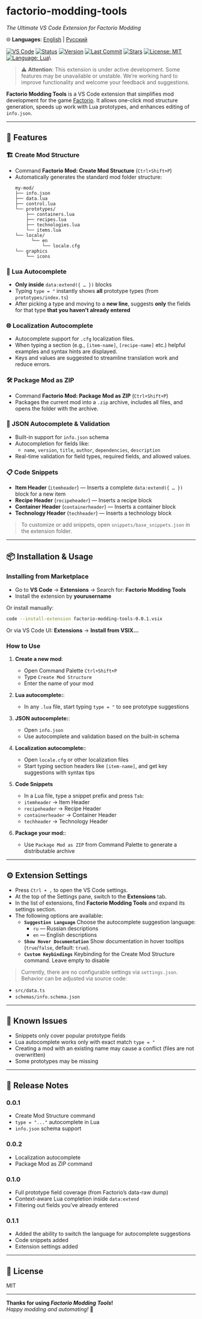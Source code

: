 
# factorio-modding-tools  
_The Ultimate VS Code Extension for Factorio Modding_

🌐 **Languages**: [English](README.md) | [Русский](README.ru.md)

[![VS Code](https://img.shields.io/badge/VSCODE-Extension-blue?logo=visualstudiocode)](https://marketplace.visualstudio.com/)
[![Status](https://img.shields.io/badge/status-in--development-yellow)](https://github.com/Guns-lingers/factorio-modding-tools)
[![Version](https://img.shields.io/badge/version-0.1.1--beta.1-blue)](https://github.com/Guns-lingers/factorio-modding-tools/releases)
[![Last Commit](https://img.shields.io/github/last-commit/Guns-lingers/factorio-modding-tools)](https://github.com/Guns-lingers/factorio-modding-tools/commits)
[![Stars](https://img.shields.io/github/stars/Guns-lingers/factorio-modding-tools?style=social)](https://github.com/Guns-lingers/factorio-modding-tools/stargazers)
[![License: MIT](https://img.shields.io/badge/license-MIT-green.svg)](https://opensource.org/licenses/MIT)
[![Language: Lua](https://img.shields.io/badge/language-Lua-blue.svg)](https://www.lua.org/)\
<!-- [![Join our Discord server](https://invidget.switchblade.xyz/W9DMUwKhv7)](https://discord.gg/W9DMUwKhv7) -->


> ⚠️ **Attention**: This extension is under active development. Some features may be unavailable or unstable. We’re working hard to improve functionality and welcome your feedback and suggestions.

**Factorio Modding Tools** is a VS Code extension that simplifies mod development for the game [Factorio](https://factorio.com/).
It allows one-click mod structure generation, speeds up work with Lua prototypes, and enhances editing of `info.json`.

---

## 🚀 Features

### 🏗️ Create Mod Structure
- Command **Factorio Mod: Create Mod Structure** (`Ctrl+Shift+P`)
- Automatically generates the standard mod folder structure:
  ```
  my-mod/
  ├── info.json
  ├── data.lua
  ├── control.lua
  └── prototypes/
      ├── containers.lua
      ├── recipes.lua
      ├── technologies.lua
      └── items.lua
  └── locale/
        └── en
            └── locale.cfg
  └── graphics
      └── icons
  ```

### 🤠 Lua Autocomplete
- **Only inside** `data:extend({ … })` blocks  
- Typing `type = "` instantly shows **all** prototype types (from `prototypes/index.ts`)  
- After picking a type and moving to a **new line**, suggests **only** the fields for that type **that you haven’t already entered**  

### 🌐 Localization Autocomplete
- Autocomplete support for `.cfg` localization files.
- When typing a section (e.g., `[item-name]`, `[recipe-name]` etc.) helpful examples and syntax hints are displayed.
- Keys and values are suggested to streamline translation work and reduce errors.

### 🛠️ Package Mod as ZIP
- Command **Factorio Mod: Package Mod as ZIP** (`Ctrl+Shift+P`)
- Packages the current mod into a `.zip` archive, includes all files, and opens the folder with the archive.

### 📝 JSON Autocomplete & Validation
- Built-in support for `info.json` schema
- Autocompletion for fields like:
  - `name`, `version`, `title`, `author`, `dependencies`, `description`
- Real-time validation for field types, required fields, and allowed values.

### 📋 Code Snippets
- **Item Header** (`itemheader`) — Inserts a complete `data:extend({ … })` block for a new item
- **Recipe Header** (`recipeheader`) — Inserts a recipe block
- **Container Header** (`containerheader`) — Inserts a container block
- **Technology Header** (`techheader`) — Inserts a technology block

> To customize or add snippets, open `snippets/base_snippets.json` in the extension folder.

---

## 📦 Installation & Usage

### Installing from Marketplace

- Go to **VS Code** → **Extensions** → Search for: **Factorio Modding Tools**
- Install the extension by **yourusername**

Or install manually:
```bash
code --install-extension factorio-modding-tools-0.0.1.vsix
```

Or via VS Code UI:
**Extensions** → **Install from VSIX...**



### How to Use

1. **Create a new mod**:
   - Open Command Palette `Ctrl+Shift+P`
   - Type  `Create Mod Structure`
   - Enter the name of your mod

2. **Lua autocomplete:**:
   - In any `.lua` file, start typing `type = "` to see prototype suggestions

3. **JSON autocomplete:**:
   - Open `info.json`
   - Use autocomplete and validation based on the built-in schema

4. **Localization autocomplete:**:
   - Open `locale.cfg` or other localization files
   - Start typing section headers like `[item-name]`, and get key suggestions with syntax tips

5. **Code Snippets**
   - In a Lua file, type a snippet prefix and press `Tab`:
   - `itemheader` → Item Header
   - `recipeheader` → Recipe Header
   - `containerheader` → Container Header
   - `techheader` → Technology Header

6. **Package your mod:**:
   - Use `Package Mod as ZIP` from Command Palette to generate a distributable archive

---

## ⚙ Extension Settings

- Press `Ctrl + ,` to open the VS Code settings.
- At the top of the Settings pane, switch to the **Extensions** tab.
- In the list of extensions, find **Factorio Modding Tools** and expand its settings section.
- The following options are available:
   - **`Suggestion Language`**
      Choose the autocomplete suggestion language:
      - `ru` — Russian descriptions
      - `en` — English descriptions
   - **`Show Hover Documentation`**
      Show documentation in hover tooltips (`true`/`false`, default: `true`).
   - **`Custom Keybindings`**
      Keybinding for the Create Mod Structure command. Leave empty to disable

> Currently, there are no configurable settings via `settings.json`.  
Behavior can be adjusted via source code:

- `src/data.ts`
- `schemas/info.schema.json`

---

## 🐞 Known Issues

- Snippets only cover popular prototype fields
- Lua autocomplete works only with exact match `type = "`
- Creating a mod with an existing name may cause a conflict (files are not overwritten)
- Some prototypes may be missing
---


## 📝 Release Notes

### 0.0.1
- Create Mod Structure command
- `type = "..."` autocomplete in Lua
- `info.json` schema support

### 0.0.2
- Localization autocomplete
- Package Mod as ZIP command

### 0.1.0
- Full prototype field coverage (from Factorio’s data-raw dump)
- Context-aware Lua completion inside `data:extend`
- Filtering out fields you’ve already entered

### 0.1.1
- Added the ability to switch the language for autocomplete suggestions
- Code snippets added
- Extension settings added

---

## 📂 License

MIT

---

**Thanks for using _Factorio Modding Tools_!**  
_Happy modding and automating!_ 🤖

